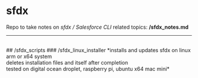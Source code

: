# sfdx
Repo to take notes on *sfdx / Salesforce CLI* related topics: **/sfdx_notes.md** <br>

----

<br>
## /sfdx_scripts
### /sfdx_linux_installer
*installs and updates sfdx on linux arm or x64 system <br>
deletes installation files and itself after completion <br> 
tested on digital ocean droplet, raspberry pi, ubuntu x64 mac mini* <br>


